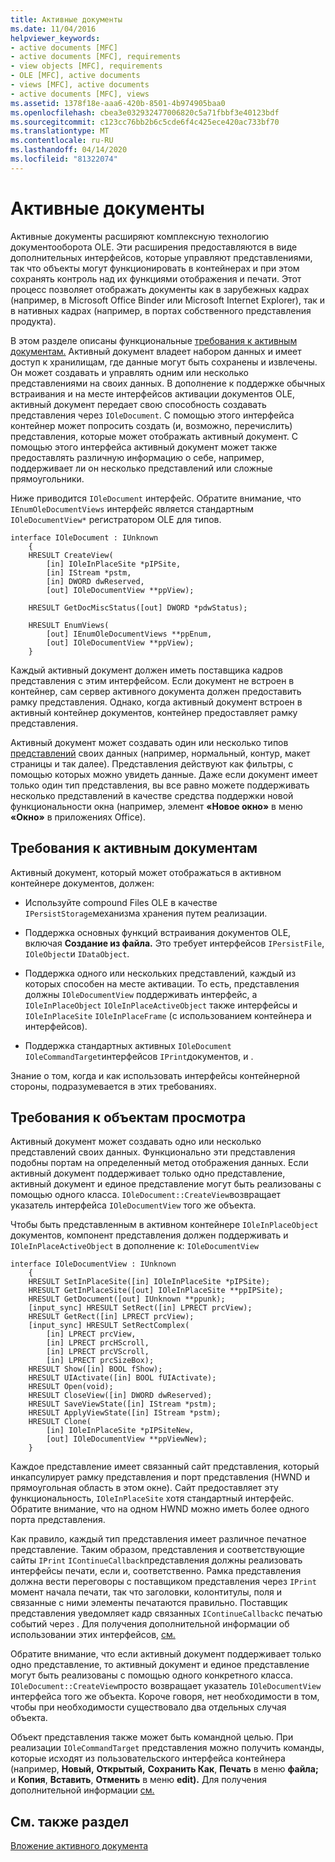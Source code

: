 ```yaml
---
title: Активные документы
ms.date: 11/04/2016
helpviewer_keywords:
- active documents [MFC]
- active documents [MFC], requirements
- view objects [MFC], requirements
- OLE [MFC], active documents
- views [MFC], active documents
- active documents [MFC], views
ms.assetid: 1378f18e-aaa6-420b-8501-4b974905baa0
ms.openlocfilehash: cbea3e032932477006820c5a71fbbf3e40123bdf
ms.sourcegitcommit: c123cc76bb2b6c5cde6f4c425ece420ac733bf70
ms.translationtype: MT
ms.contentlocale: ru-RU
ms.lasthandoff: 04/14/2020
ms.locfileid: "81322074"
---
```

# <a name="active-documents"></a>Активные документы

Активные документы расширяют комплексную технологию документооборота OLE. Эти расширения предоставляются в виде дополнительных интерфейсов, которые управляют представлениями, так что объекты могут функционировать в контейнерах и при этом сохранять контроль над их функциями отображения и печати. Этот процесс позволяет отображать документы как в зарубежных кадрах (например, в Microsoft Office Binder или Microsoft Internet Explorer), так и в нативных кадрах (например, в портах собственного представления продукта).

В этом разделе описаны функциональные [требования к активным документам.](#requirements_for_active_documents) Активный документ владеет набором данных и имеет доступ к хранилищам, где данные могут быть сохранены и извлечены. Он может создавать и управлять одним или несколько представлениями на своих данных. В дополнение к поддержке обычных встраивания и на месте интерфейсов активации документов OLE, активный документ передает свою способность создавать представления через `IOleDocument`. С помощью этого интерфейса контейнер может попросить создать (и, возможно, перечислить) представления, которые может отображать активный документ. С помощью этого интерфейса активный документ может также предоставлять различную информацию о себе, например, поддерживает ли он несколько представлений или сложные прямоугольники.

Ниже приводится `IOleDocument` интерфейс. Обратите внимание, что `IEnumOleDocumentViews` интерфейс является стандартным `IOleDocumentView*` регистратором OLE для типов.

```
interface IOleDocument : IUnknown
    {
    HRESULT CreateView(
        [in] IOleInPlaceSite *pIPSite,
        [in] IStream *pstm,
        [in] DWORD dwReserved,
        [out] IOleDocumentView **ppView);

    HRESULT GetDocMiscStatus([out] DWORD *pdwStatus);

    HRESULT EnumViews(
        [out] IEnumOleDocumentViews **ppEnum,
        [out] IOleDocumentView **ppView);
    }
```

Каждый активный документ должен иметь поставщика кадров представления с этим интерфейсом. Если документ не встроен в контейнер, сам сервер активного документа должен предоставить рамку представления. Однако, когда активный документ встроен в активный контейнер документов, контейнер предоставляет рамку представления.

Активный документ может создавать один или несколько типов [представлений](#requirements_for_view_objects) своих данных (например, нормальный, контур, макет страницы и так далее). Представления действуют как фильтры, с помощью которых можно увидеть данные. Даже если документ имеет только один тип представления, вы все равно можете поддерживать несколько представлений в качестве средства поддержки новой функциональности окна (например, элемент **«Новое окно»** в меню **«Окно»** в приложениях Office).

## <a name="requirements-for-active-documents"></a><a name="requirements_for_active_documents"></a>Требования к активным документам

Активный документ, который может отображаться в активном контейнере документов, должен:

- Используйте compound Files OLE в качестве `IPersistStorage`механизма хранения путем реализации.

- Поддержка основных функций встраивания документов OLE, включая **Создание из файла.** Это требует интерфейсов `IPersistFile`, `IOleObject`и `IDataObject`.

- Поддержка одного или нескольких представлений, каждый из которых способен на месте активации. То есть, представления должны `IOleDocumentView` поддерживать интерфейс, а `IOleInPlaceObject` `IOleInPlaceActiveObject` также интерфейсы и `IOleInPlaceSite` `IOleInPlaceFrame` (с использованием контейнера и интерфейсов).

- Поддержка стандартных активных `IOleDocument` `IOleCommandTarget`интерфейсов `IPrint`документов, и .

Знание о том, когда и как использовать интерфейсы контейнерной стороны, подразумевается в этих требованиях.

## <a name="requirements-for-view-objects"></a><a name="requirements_for_view_objects"></a>Требования к объектам просмотра

Активный документ может создавать одно или несколько представлений своих данных. Функционально эти представления подобны портам на определенный метод отображения данных. Если активный документ поддерживает только одно представление, активный документ и единое представление могут быть реализованы с помощью одного класса. `IOleDocument::CreateView`возвращает указатель интерфейса `IOleDocumentView` того же объекта.

Чтобы быть представленным в активном контейнере `IOleInPlaceObject` документов, компонент представления должен поддерживать и `IOleInPlaceActiveObject` в дополнение к: `IOleDocumentView`

```
interface IOleDocumentView : IUnknown
    {
    HRESULT SetInPlaceSite([in] IOleInPlaceSite *pIPSite);
    HRESULT GetInPlaceSite([out] IOleInPlaceSite **ppIPSite);
    HRESULT GetDocument([out] IUnknown **ppunk);
    [input_sync] HRESULT SetRect([in] LPRECT prcView);
    HRESULT GetRect([in] LPRECT prcView);
    [input_sync] HRESULT SetRectComplex(
        [in] LPRECT prcView,
        [in] LPRECT prcHScroll,
        [in] LPRECT prcVScroll,
        [in] LPRECT prcSizeBox);
    HRESULT Show([in] BOOL fShow);
    HRESULT UIActivate([in] BOOL fUIActivate);
    HRESULT Open(void);
    HRESULT CloseView([in] DWORD dwReserved);
    HRESULT SaveViewState([in] IStream *pstm);
    HRESULT ApplyViewState([in] IStream *pstm);
    HRESULT Clone(
        [in] IOleInPlaceSite *pIPSiteNew,
        [out] IOleDocumentView **ppViewNew);
    }
```

Каждое представление имеет связанный сайт представления, который инкапсулирует рамку представления и порт представления (HWND и прямоугольная область в этом окне). Сайт предоставляет эту функциональность, `IOleInPlaceSite` хотя стандартный интерфейс. Обратите внимание, что на одном HWND можно иметь более одного порта представления.

Как правило, каждый тип представления имеет различное печатное представление. Таким образом, представления и соответствующие сайты `IPrint` `IContinueCallback`представления должны реализовать интерфейсы печати, если и, соответственно. Рамка представления должна вести переговоры с поставщиком представления через `IPrint` момент начала печати, так что заголовки, колонтитулы, поля и связанные с ними элементы печатаются правильно. Поставщик представления уведомляет кадр связанных `IContinueCallback`с печатью событий через . Для получения дополнительной информации об использовании этих интерфейсов, [см.](../mfc/programmatic-printing.md)

Обратите внимание, что если активный документ поддерживает только одно представление, то активный документ и единое представление могут быть реализованы с помощью одного конкретного класса. `IOleDocument::CreateView`просто возвращает указатель `IOleDocumentView` интерфейса того же объекта. Короче говоря, нет необходимости в том, чтобы при необходимости существовало два отдельных случая объекта.

Объект представления также может быть командной целью. При реализации `IOleCommandTarget` представления можно получить команды, которые исходят из пользовательского интерфейса контейнера (например, **Новый,** **Открытый,** **Сохранить Как**, **Печать** в меню **файла;** и **Копия**, **Вставить**, **Отменить** в меню **edit).** Для получения дополнительной информации [см.](../mfc/message-handling-and-command-targets.md)

## <a name="see-also"></a>См. также раздел

[Вложение активного документа](../mfc/active-document-containment.md)
